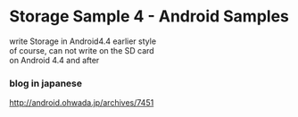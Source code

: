 Storage Sample 4 - Android Samples
===============

 write Storage in Android4.4 earlier style <br/>
of course,  can not write on the SD card<br/>
on Android 4.4 and after<br/>

### blog in japanese
http://android.ohwada.jp/archives/7451